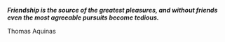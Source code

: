 _**Friendship is the source of the greatest pleasures, and without friends even the most agreeable pursuits become tedious.**_

Thomas Aquinas
